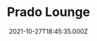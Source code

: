 ---
date: 2021-10-27T18:45:35.000Z
title: Prado Lounge
latitude: 52.038753546679395
longitude: 0.73050606300146
url: https://thelounges.co.uk
category: checkin
---
